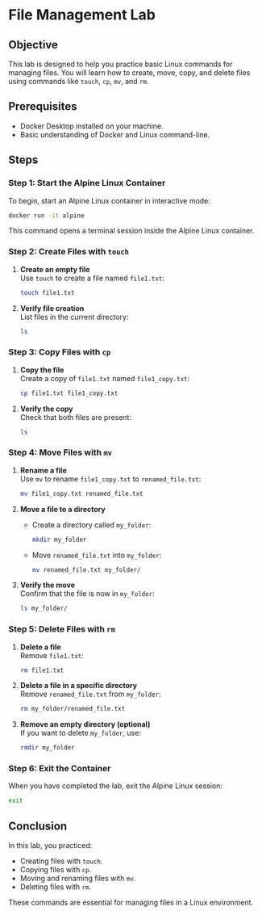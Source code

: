 
# File Management Lab

## Objective
This lab is designed to help you practice basic Linux commands for managing files. You will learn how to create, move, copy, and delete files using commands like `touch`, `cp`, `mv`, and `rm`.

## Prerequisites
- Docker Desktop installed on your machine.
- Basic understanding of Docker and Linux command-line.

## Steps

### Step 1: Start the Alpine Linux Container

To begin, start an Alpine Linux container in interactive mode:

```bash
docker run -it alpine
```

This command opens a terminal session inside the Alpine Linux container.

### Step 2: Create Files with `touch`

1. **Create an empty file**  
   Use `touch` to create a file named `file1.txt`:

   ```bash
   touch file1.txt
   ```

2. **Verify file creation**  
   List files in the current directory:

   ```bash
   ls
   ```

### Step 3: Copy Files with `cp`

1. **Copy the file**  
   Create a copy of `file1.txt` named `file1_copy.txt`:

   ```bash
   cp file1.txt file1_copy.txt
   ```

2. **Verify the copy**  
   Check that both files are present:

   ```bash
   ls
   ```

### Step 4: Move Files with `mv`

1. **Rename a file**  
   Use `mv` to rename `file1_copy.txt` to `renamed_file.txt`:

   ```bash
   mv file1_copy.txt renamed_file.txt
   ```

2. **Move a file to a directory**  
   - Create a directory called `my_folder`:

     ```bash
     mkdir my_folder
     ```

   - Move `renamed_file.txt` into `my_folder`:

     ```bash
     mv renamed_file.txt my_folder/
     ```

3. **Verify the move**  
   Confirm that the file is now in `my_folder`:

   ```bash
   ls my_folder/
   ```

### Step 5: Delete Files with `rm`

1. **Delete a file**  
   Remove `file1.txt`:

   ```bash
   rm file1.txt
   ```

2. **Delete a file in a specific directory**  
   Remove `renamed_file.txt` from `my_folder`:

   ```bash
   rm my_folder/renamed_file.txt
   ```

3. **Remove an empty directory (optional)**  
   If you want to delete `my_folder`, use:

   ```bash
   rmdir my_folder
   ```

### Step 6: Exit the Container

When you have completed the lab, exit the Alpine Linux session:

```bash
exit
```

## Conclusion
In this lab, you practiced:
- Creating files with `touch`.
- Copying files with `cp`.
- Moving and renaming files with `mv`.
- Deleting files with `rm`.

These commands are essential for managing files in a Linux environment.
